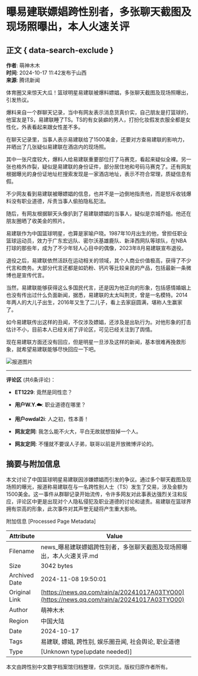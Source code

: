 # 曝易建联嫖娼跨性别者，多张聊天截图及现场照曝出，本人火速关评

## 正文 { data-search-exclude }


**作者**: 萌神木木  
**时间**: 2024-10-17 11:42发布于山西  
**来源**: 腾讯新闻

体育圈又来惊天大瓜！篮球明星易建联被爆料嫖娼，多张聊天截图及现场照曝出，引发热议。

爆料来自一个群聊天记录，当中有网友表示消息货真价实，自己朋友是打篮球的，他室友是TS，易建联睡了TS。TS的有女装癖的男人，打扮化妆假发衣服全都是女性化，外表看起来跟女性差不多。

在聊天记录里，当事人表示易建联给了1500美金，还要对方查易建联的影响力，并晒出了几张疑似易建联在酒店内的现场照。

其中一张尺度较大，爆料人给易建联重要部位打了马赛克，看起来疑似全裸。另一张也格外炸裂，疑似是易建联的身份证件，部分居住地和号码马赛克了。还有网友根据曝光的身份证地址栏搜索发现是一家酒店地址，表示不符合常理，质疑信息有假。

不少网友看到易建联被曝嫖娼的信息，也并不是一边倒地指责他，而是怒斥收钱爆料没有职业道德，斥责当事人偷拍隐私犯法。

随后，有网友根据聊天头像扒到了易建联嫖娼的当事人，疑似是京城乔姐。他还在朋友圈晒了收美金的照片。

易建联作为中国篮球明星，也算是家喻户晓。1987年10月出生的他，曾担任职业篮球运动员，效力于广东宏远队、密尔沃基雄鹿队、新泽西网队等球队，在NBA打球的那些年，成为了不少年轻人心目中的偶像，2023年8月易建联宣布退役。

退役之后，易建联依然活跃在运动相关的领域，其个人商业价值极高，获得了不少代言和商务。大部分代言还都是如奶粉、钙片等比较亲民的产品，包括最新一条微博也是宣传代言。

当然，易建联能够获得这么多国民代言，还是因为他正向的形象，包括感情婚姻上也没有传出过什么负面新闻，据悉，易建联的太太叫荆灵，曾是一名模特。2014年两人的大儿子出生，2016年又生了二儿子，看上去家庭圆满，堪称人生赢家了。

如今易建联传出这样的丑闻，不仅涉及嫖娼，还涉及是出轨行为。对他形象的打击估计不小，目前本人已经关闭了评论区，可见已经关注到了舆情。

现在易建联方面还没有回应，但是明星一旦涉及这样的新闻，基本很难再挽救形象，就希望易建联能够尽快回应一下吧。

![报道图片](https://inews.gtimg.com/newsapp_bt/0/1012205723968_6694/0)

---

**评论区** (共6条评论)：

- **ET1229**: 竟然是同性恋？
  
- **用户W.Y.☁️**: 职业道德在哪里？
  
- **用户owdal2i**: 人之初，性本善！
  
- **网友定同**: 我怎么能不火大，平白无故就想毁掉一个人。
  
- **网友定同**: 不懂就不要误人子弟，联哥以前是开放微博评论的。

## 摘要与附加信息

<!-- tcd_abstract -->
本文讨论了中国篮球明星易建联因涉嫌嫖娼而引发的争议。通过多个聊天截图及现场照的曝光，报道称易建联在与一名跨性别人士（TS）发生了交易，涉及金额为1500美金。这一事件从群聊记录开始流传，令许多网友对此事表达强烈关注和反应，评论区中更是出现对个人隐私侵犯及职业道德的讨论和谴责。易建联在篮球界拥有崇高的形象，此次事件对其声誉无疑将产生重大影响。
<!-- tcd_abstract_end -->

附加信息 [Processed Page Metadata]

| Attribute       | Value                                  |
|-----------------|----------------------------------------|
| Filename        | news_曝易建联嫖娼跨性别者，多张聊天截图及现场照曝出，本人火速关评.md                             |
| Size            | 3042 bytes                           |
| Archived Date   | 2024-11-08 19:50:01                             |
| Original Link   | [https://news.qq.com/rain/a/20241017A03TYO00](https://news.qq.com/rain/a/20241017A03TYO00)                       |
| Author          | 萌神木木                               |
| Region          | 中国大陆                               |
| Date            | 2024-10-17                                 |
| Tags            | 易建联, 嫖娼, 跨性别, 娱乐圈丑闻, 社会舆论, 职业道德                                 |
| Type            | [Unknown type(update needed)]                                 |
<!-- tcd_table_end -->

本文由跨性别中文数字档案馆归档整理，仅供浏览。版权归原作者所有。
